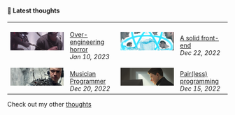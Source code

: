 #### 🧠 Latest thoughts

<table>
<tr>
    <td width="27%">
     <a href="https://github.com/alan-oliv/unstable-diffusion/blob/main/over-engineering-horror/README.md">
        <img alt="" src="https://raw.githubusercontent.com/alan-oliv/unstable-diffusion/main/over-engineering-horror/static/hor-thumbnail.png" width="100%" />
      </a>
    </td>
    <td width="23%">
      <img alt="" src="https://badgen.net/badge/5/min%20read/darkgray?scale=1&labelColor=darkgray&color=darkgray&cache=360000" width="66px" /><br/>
      <a href="https://github.com/alan-oliv/unstable-diffusion/blob/main/over-engineering-horror/README.md">
        Over-engineering horror
      </a>
      <br/>
      <em>Jan 10, 2023</em>
    </td>
    <td width="27%">
      <a href="https://github.com/alan-oliv/unstable-diffusion/blob/main/solid-front-end/README.md">
        <img alt="" src="https://raw.githubusercontent.com/alan-oliv/unstable-diffusion/main/solid-front-end/static/hor-thumbnail.png" width="100%" />
      </a>
    </td>
    <td width="23%">
      <img alt="" src="https://badgen.net/badge/5/min%20read/darkgray?scale=1&labelColor=darkgray&color=darkgray&cache=360000" width="66px"/><br />
      <a href="https://github.com/alan-oliv/unstable-diffusion/blob/main/solid-front-end/README.md">
         A solid front-end
      </a>
      <br/>
      <em>Dec 22, 2022</em>
    </td>
  </tr>

  <tr>
    <td width="27%">
     <a href="https://github.com/alan-oliv/unstable-diffusion/blob/main/musician-programmer/README.md">
        <img alt="" src="https://raw.githubusercontent.com/alan-oliv/unstable-diffusion/main/musician-programmer/static/hor-thumbnail.png" width="100%" />
      </a>
    </td>
    <td width="23%">
      <img alt="" src="https://badgen.net/badge/4/min%20read/darkgray?scale=1&labelColor=darkgray&color=darkgray&cache=360000" width="66px" /><br/>
      <a href="https://github.com/alan-oliv/unstable-diffusion/blob/main/musician-programmer/README.md">
        Musician Programmer
      </a>
      <br/>
      <em>Dec 20, 2022</em>
    </td>
    <td width="27%">
      <a href="https://github.com/alan-oliv/unstable-diffusion/blob/main/pair-less-programming/README.md">
        <img alt="" src="https://raw.githubusercontent.com/alan-oliv/unstable-diffusion/main/pair-less-programming/static/hor-thumbnail.png" width="100%" />
      </a>
    </td>
    <td width="23%">
      <img alt="" src="https://badgen.net/badge/2/min%20read/darkgray?scale=1&labelColor=darkgray&color=darkgray&cache=360000" width="66px"/><br />
      <a href="https://github.com/alan-oliv/unstable-diffusion/blob/main/pair-less-programming/README.md">
        Pair(less) programming
      </a>
      <br/>
      <em>Dec 15, 2022 </em>
    </td>
  </tr>
</table>

Check out my other [thoughts](https://github.com/alan-oliv/unstable-diffusion)
